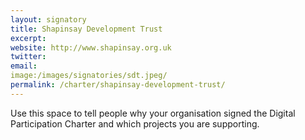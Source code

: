 ```yaml
---
layout: signatory
title: Shapinsay Development Trust
excerpt: 
website: http://www.shapinsay.org.uk
twitter:
email:
image:/images/signatories/sdt.jpeg/
permalink: /charter/shapinsay-development-trust/ 
---
```



Use this space to tell people why your organisation signed the Digital Participation Charter and which projects you are supporting.
